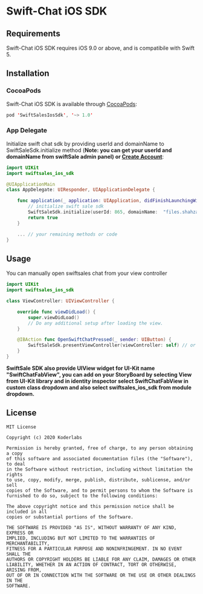 # Swift-Chat iOS SDK

## Requirements
Swift-Chat iOS SDK requires iOS 9.0 or above, and is compatibile with Swift 5.

## Installation
### CocoaPods
Swift-Chat iOS SDK is available through [CocoaPods](http://cocoapods.org):

```swift
pod 'SwiftSalesIosSdk', '~> 1.0'
```

### App Delegate
Initialize swift chat sdk by providing userId and domainName to SwiftSaleSdk.initialize method (**Note: you can get your userId and domainName from swiftSale admin panel) or [Create Account](https://app.swiftchat.io)**:

```swift
import UIKit
import swiftsales_ios_sdk

@UIApplicationMain
class AppDelegate: UIResponder, UIApplicationDelegate {

    func application(_ application: UIApplication, didFinishLaunchingWithOptions launchOptions: [UIApplication.LaunchOptionsKey: Any]?) -> Bool {
        // initialize swift sale sdk
        SwiftSaleSdk.initialize(userId: 865, domainName:  "files.shahzaibsheikh.com")
        return true
    }

    ... // your remaining methods or code
}

```

## Usage

You can manually open swiftsales chat from your view controller

```swift
import UIKit
import swiftsales_ios_sdk

class ViewController: UIViewController {

    override func viewDidLoad() {
        super.viewDidLoad()
        // Do any additional setup after loading the view.
    }

    @IBAction func OpenSwiftChatPressed(_ sender: UIButton) {
        SwiftSaleSdk.presentViewController(viewController: self) // or you can push SwiftSaleSdk.pushViewController(navigationController: self.navigationController)
    }
}
```

**SwiftSale SDK also provide UIView widget for UI-Kit name "SwiftChatFabView", you can add on your StoryBoard by selecting View from UI-Kit library and in identity inspector select SwiftChatFabView in custom class dropdown and also select swiftsales_ios_sdk from module dropdown.**


## License
```
MIT License

Copyright (c) 2020 Koderlabs

Permission is hereby granted, free of charge, to any person obtaining a copy
of this software and associated documentation files (the "Software"), to deal
in the Software without restriction, including without limitation the rights
to use, copy, modify, merge, publish, distribute, sublicense, and/or sell
copies of the Software, and to permit persons to whom the Software is
furnished to do so, subject to the following conditions:

The above copyright notice and this permission notice shall be included in all
copies or substantial portions of the Software.

THE SOFTWARE IS PROVIDED "AS IS", WITHOUT WARRANTY OF ANY KIND, EXPRESS OR
IMPLIED, INCLUDING BUT NOT LIMITED TO THE WARRANTIES OF MERCHANTABILITY,
FITNESS FOR A PARTICULAR PURPOSE AND NONINFRINGEMENT. IN NO EVENT SHALL THE
AUTHORS OR COPYRIGHT HOLDERS BE LIABLE FOR ANY CLAIM, DAMAGES OR OTHER
LIABILITY, WHETHER IN AN ACTION OF CONTRACT, TORT OR OTHERWISE, ARISING FROM,
OUT OF OR IN CONNECTION WITH THE SOFTWARE OR THE USE OR OTHER DEALINGS IN THE
SOFTWARE.
```
